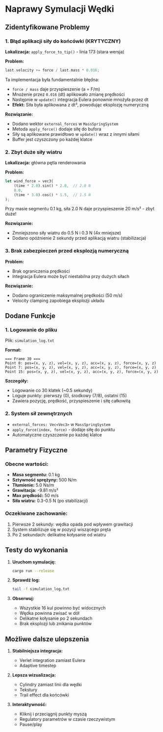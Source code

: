 # Naprawy Symulacji Wędki

## Zidentyfikowane Problemy

### 1. **Błąd aplikacji siły do końcówki** (KRYTYCZNY)
**Lokalizacja:** `apply_force_to_tip()` - linia 173 (stara wersja)

**Problem:**
```rust
last.velocity += force / last.mass * 0.016;
```

Ta implementacja była fundamentalnie błędna:
- `force / mass` daje przyspieszenie (a = F/m)
- Mnożenie przez `0.016` (dt) aplikowało zmianę prędkości
- Następnie w `update()` integracja Eulera ponownie mnożyła przez dt
- **Efekt:** Siła była aplikowana z dt², powodując eksplozję numeryczną

**Rozwiązanie:**
- Dodano wektor `external_forces` w `MassSpringSystem`
- Metoda `apply_force()` dodaje siłę do bufora
- Siły są aplikowane prawidłowo w `update()` wraz z innymi siłami
- Buffer jest czyszczony po każdej klatce

### 2. **Zbyt duże siły wiatru**
**Lokalizacja:** główna pętla renderowania

**Problem:**
```rust
let wind_force = vec3(
    (time * 2.0).sin() * 2.0,  // 2.0 N
    0.0,
    (time * 3.0).cos() * 1.5,  // 1.5 N
);
```

Przy masie segmentu 0.1 kg, siła 2.0 N daje przyspieszenie 20 m/s² - zbyt duże!

**Rozwiązanie:**
- Zmniejszono siły wiatru do 0.5 N i 0.3 N (4x mniejsze)
- Dodano opóźnienie 2 sekundy przed aplikacją wiatru (stabilizacja)

### 3. **Brak zabezpieczeń przed eksplozją numeryczną**

**Problem:**
- Brak ograniczenia prędkości
- Integracja Eulera może być niestabilna przy dużych siłach

**Rozwiązanie:**
- Dodano ograniczenie maksymalnej prędkości (50 m/s)
- Velocity clamping zapobiega eksplozji układu

## Dodane Funkcje

### 1. **Logowanie do pliku**
Plik: `simulation_log.txt`

**Format:**
```
=== Frame 30 ===
Point 0: pos=(x, y, z), vel=(x, y, z), acc=(x, y, z), force=(x, y, z)
Point 7: pos=(x, y, z), vel=(x, y, z), acc=(x, y, z), force=(x, y, z)
Point 15: pos=(x, y, z), vel=(x, y, z), acc=(x, y, z), force=(x, y, z)
```

**Szczegóły:**
- Logowanie co 30 klatek (~0.5 sekundy)
- Loguje punkty: pierwszy (0), środkowy (7/8), ostatni (15)
- Zawiera pozycję, prędkość, przyspieszenie i siłę całkowitą

### 2. **System sił zewnętrznych**
- `external_forces: Vec<Vec3>` w `MassSpringSystem`
- `apply_force(index, force)` - dodaje siłę do punktu
- Automatyczne czyszczenie po każdej klatce

## Parametry Fizyczne

### Obecne wartości:
- **Masa segmentu:** 0.1 kg
- **Sztywność sprężyny:** 500 N/m
- **Tłumienie:** 5.0 Ns/m
- **Grawitacja:** -9.81 m/s²
- **Max prędkość:** 50 m/s
- **Siła wiatru:** 0.3-0.5 N (po stabilizacji)

### Oczekiwane zachowanie:
1. Pierwsze 2 sekundy: wędka opada pod wpływem grawitacji
2. System stabilizuje się w pozycji wiszącego pręta
3. Po 2 sekundach: delikatne kołysanie od wiatru

## Testy do wykonania

1. **Uruchom symulację:**
   ```bash
   cargo run --release
   ```

2. **Sprawdź log:**
   ```bash
   tail -f simulation_log.txt
   ```

3. **Obserwuj:**
   - Wszystkie 16 kul powinno być widocznych
   - Wędka powinna zwisać w dół
   - Delikatne kołysanie po 2 sekundach
   - Brak eksplozji lub znikania punktów

## Możliwe dalsze ulepszenia

1. **Stabilniejsza integracja:**
   - Verlet integration zamiast Eulera
   - Adaptive timestep

2. **Lepsza wizualizacja:**
   - Cylindry zamiast linii dla wędki
   - Tekstury
   - Trail effect dla końcówki

3. **Interaktywność:**
   - Kliknij i przeciągnij punkty myszą
   - Regulatory parametrów w czasie rzeczywistym
   - Pause/play
